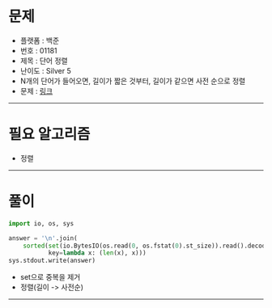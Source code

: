 # 문제
- 플랫폼 : 백준
- 번호 : 01181
- 제목 : 단어 정렬
- 난이도 : Silver 5
- N개의 단어가 들어오면, 길이가 짧은 것부터, 길이가 같으면 사전 순으로 정렬
- 문제 : <a href="https://www.acmicpc.net/problem/1181" target="_blank">링크</a>

---

# 필요 알고리즘
- 정렬

---

# 풀이
```python
import io, os, sys

answer = '\n'.join(
    sorted(set(io.BytesIO(os.read(0, os.fstat(0).st_size)).read().decode().strip().split('\n')[1:]),
           key=lambda x: (len(x), x)))
sys.stdout.write(answer)
```
- set으로 중복을 제거
- 정렬(길이 -> 사전순)

---
